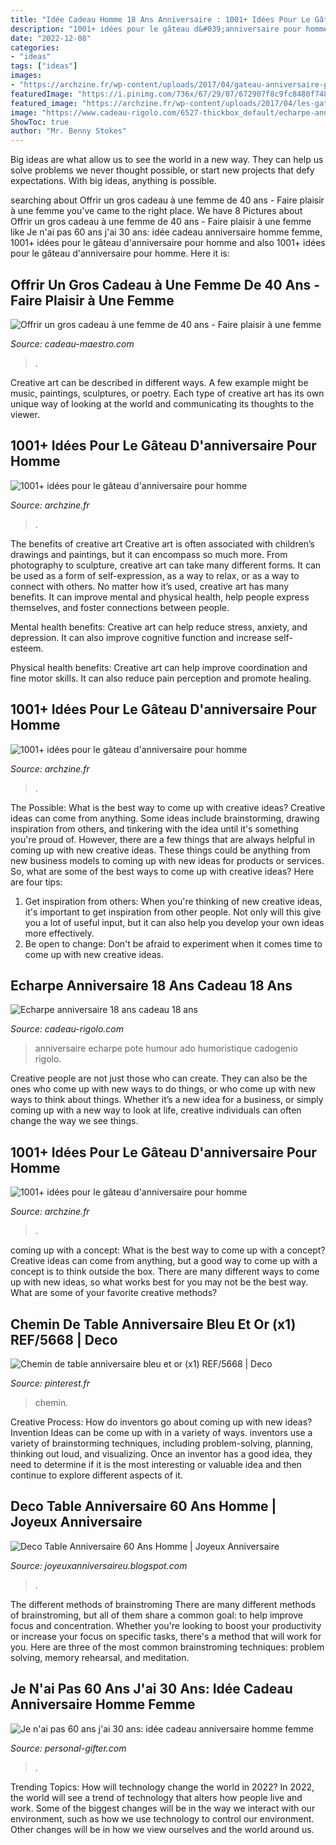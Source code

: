 ```yaml
---
title: "Idée Cadeau Homme 18 Ans Anniversaire : 1001+ Idées Pour Le Gâteau D&#039;anniversaire Pour Homme"
description: "1001+ idées pour le gâteau d&#039;anniversaire pour homme"
date: "2022-12-08"
categories:
- "ideas"
tags: ["ideas"]
images:
- "https://archzine.fr/wp-content/uploads/2017/04/gateau-anniversaire-pour-homme-gâteau-original-au-chocolat.jpg"
featuredImage: "https://i.pinimg.com/736x/67/29/07/672907f8c9fc8480f748a0bdea523b37.jpg"
featured_image: "https://archzine.fr/wp-content/uploads/2017/04/les-gateaux-d-anniversaire-adulte-gateau-d-anniversaire-originale-baseball.jpg"
image: "https://www.cadeau-rigolo.com/6527-thickbox_default/echarpe-anniversaire-18-ans.jpg"
ShowToc: true
author: "Mr. Benny Stokes"
---
```



Big ideas are what allow us to see the world in a new way. They can help us solve problems we never thought possible, or start new projects that defy expectations. With big ideas, anything is possible.

	

		
searching about Offrir un gros cadeau à une femme de 40 ans - Faire plaisir à une femme you've came to the right place. We have 8 Pictures about Offrir un gros cadeau à une femme de 40 ans - Faire plaisir à une femme like Je n&#039;ai pas 60 ans j&#039;ai 30 ans: idée cadeau anniversaire homme femme, 1001+ idées pour le gâteau d&#039;anniversaire pour homme and also 1001+ idées pour le gâteau d&#039;anniversaire pour homme. Here it is:
		
    
## Offrir Un Gros Cadeau à Une Femme De 40 Ans - Faire Plaisir à Une Femme

<img loading=lazy src="https://www.cadeau-maestro.com/img/cms/anniversaire/boite-36-epices-couple-personnalisable.jpg" onerror="this.onerror=null;this.src='https://tse4.mm.bing.net/th?id=OIP.iTcRHLWyomInfeL-yWIaEAHaHa&amp;pid=15.1';" alt="Offrir un gros cadeau à une femme de 40 ans - Faire plaisir à une femme">

_Source: cadeau-maestro.com_

>. 

	

Creative art can be described in different ways. A few example might be music, paintings, sculptures, or poetry. Each type of creative art has its own unique way of looking at the world and communicating its thoughts to the viewer.

    
## 1001+ Idées Pour Le Gâteau D&#039;anniversaire Pour Homme

<img loading=lazy src="https://archzine.fr/wp-content/uploads/2017/04/gateau-anniversaire-pour-homme-gâteau-original-au-chocolat.jpg" onerror="this.onerror=null;this.src='https://tse3.mm.bing.net/th?id=OIP.T-OsicEZt47KXixBk4ZFyQHaLF&amp;pid=15.1';" alt="1001+ idées pour le gâteau d&#039;anniversaire pour homme">

_Source: archzine.fr_

>. 

	

The benefits of creative art
Creative art is often associated with children’s drawings and paintings, but it can encompass so much more. From photography to sculpture, creative art can take many different forms. It can be used as a form of self-expression, as a way to relax, or as a way to connect with others.
No matter how it’s used, creative art has many benefits. It can improve mental and physical health, help people express themselves, and foster connections between people.

Mental health benefits: Creative art can help reduce stress, anxiety, and depression. It can also improve cognitive function and increase self-esteem.

Physical health benefits: Creative art can help improve coordination and fine motor skills. It can also reduce pain perception and promote healing.

    
## 1001+ Idées Pour Le Gâteau D&#039;anniversaire Pour Homme

<img loading=lazy src="https://archzine.fr/wp-content/uploads/2017/04/les-gateaux-d-anniversaire-adulte-gateau-d-anniversaire-originale-baseball.jpg" onerror="this.onerror=null;this.src='https://tse1.mm.bing.net/th?id=OIP.v0mBg3vNQAysyt6B1e0zawHaJ3&amp;pid=15.1';" alt="1001+ idées pour le gâteau d&#039;anniversaire pour homme">

_Source: archzine.fr_

>. 

	

The Possible: What is the best way to come up with creative ideas?
Creative ideas can come from anything. Some ideas include brainstorming, drawing inspiration from others, and tinkering with the idea until it's something you're proud of. However, there are a few things that are always helpful in coming up with new creative ideas. These things could be anything from new business models to coming up with new ideas for products or services. So, what are some of the best ways to come up with creative ideas? Here are four tips: 
1) Get inspiration from others: When you're thinking of new creative ideas, it's important to get inspiration from other people. Not only will this give you a lot of useful input, but it can also help you develop your own ideas more effectively. 
2) Be open to change: Don't be afraid to experiment when it comes time to come up with new creative ideas.

    
## Echarpe Anniversaire 18 Ans Cadeau 18 Ans

<img loading=lazy src="https://www.cadeau-rigolo.com/6527-thickbox_default/echarpe-anniversaire-18-ans.jpg" onerror="this.onerror=null;this.src='https://tse2.mm.bing.net/th?id=OIP.NpB3O-e9p6F5ZqekdNNk1wHaHa&amp;pid=15.1';" alt="Echarpe anniversaire 18 ans cadeau 18 ans">

_Source: cadeau-rigolo.com_

>anniversaire echarpe pote humour ado humoristique cadogenio rigolo. 

	

Creative people are not just those who can create. They can also be the ones who come up with new ways to do things, or who come up with new ways to think about things. Whether it’s a new idea for a business, or simply coming up with a new way to look at life, creative individuals can often change the way we see things.

    
## 1001+ Idées Pour Le Gâteau D&#039;anniversaire Pour Homme

<img loading=lazy src="https://archzine.fr/wp-content/uploads/2017/04/gateau-anniversaire-special-gateau-facile-et-original-pour-anniversaire-biere.jpg" onerror="this.onerror=null;this.src='https://tse3.mm.bing.net/th?id=OIP.T3Sc2xGIpt77_qnVAx0p4wHaJ3&amp;pid=15.1';" alt="1001+ idées pour le gâteau d&#039;anniversaire pour homme">

_Source: archzine.fr_

>. 

	

coming up with a concept: What is the best way to come up with a concept?
Creative ideas can come from anything, but a good way to come up with a concept is to think outside the box. There are many different ways to come up with new ideas, so what works best for you may not be the best way. What are some of your favorite creative methods?

    
## Chemin De Table Anniversaire Bleu Et Or (x1) REF/5668 | Deco

<img loading=lazy src="https://i.pinimg.com/736x/67/29/07/672907f8c9fc8480f748a0bdea523b37.jpg" onerror="this.onerror=null;this.src='https://tse3.mm.bing.net/th?id=OIP.590DbCa8DULWdmglvIQcDwHaLH&amp;pid=15.1';" alt="Chemin de table anniversaire bleu et or (x1) REF/5668 | Deco">

_Source: pinterest.fr_

>chemin. 

	

Creative Process: How do inventors go about coming up with new ideas?
Invention Ideas can be come up with in a variety of ways. inventors use a variety of brainstorming techniques, including problem-solving, planning, thinking out loud, and visualizing. Once an inventor has a good idea, they need to determine if it is the most interesting or valuable idea and then continue to explore different aspects of it.

    
## Deco Table Anniversaire 60 Ans Homme | Joyeux Anniversaire

<img loading=lazy src="https://i.pinimg.com/originals/bb/25/03/bb2503ef118997a5dfd1ccd105b14035.jpg" onerror="this.onerror=null;this.src='https://tse2.mm.bing.net/th?id=OIP.glIYzqKEjrQYvnnDVNV-AAHaLI&amp;pid=15.1';" alt="Deco Table Anniversaire 60 Ans Homme | Joyeux Anniversaire">

_Source: joyeuxanniversaireu.blogspot.com_

>. 

	

The different methods of brainstroming
There are many different methods of brainstroming, but all of them share a common goal: to help improve focus and concentration. Whether you're looking to boost your productivity or increase your focus on specific tasks, there's a method that will work for you. Here are three of the most common brainstroming techniques: problem solving, memory rehearsal, and meditation.

    
## Je N&#039;ai Pas 60 Ans J&#039;ai 30 Ans: Idée Cadeau Anniversaire Homme Femme

<img loading=lazy src="https://images.personal-gifter.com/2020/08/Je-nai-pas-60-ans-jai-30-ans-idee-cadeau-anniversaire-homme-femme-livre-d-or-anniversaire-60-ans-felicitations-et-photos-invites-0.jpg" onerror="this.onerror=null;this.src='https://tse2.mm.bing.net/th?id=OIP.jYS2pKnjfnfPnIIFgHSxtQHaHa&amp;pid=15.1';" alt="Je n&#039;ai pas 60 ans j&#039;ai 30 ans: idée cadeau anniversaire homme femme">

_Source: personal-gifter.com_

>. 

	

Trending Topics: How will technology change the world in 2022?
In 2022, the world will see a trend of technology that alters how people live and work. Some of the biggest changes will be in the way we interact with our environment, such as how we use technology to control our environment. Other changes will be in how we view ourselves and the world around us.

